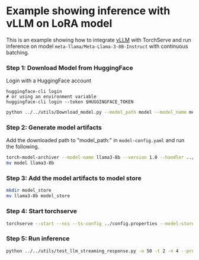 # Example showing inference with vLLM on LoRA model

This is an example showing how to integrate [vLLM](https://github.com/vllm-project/vllm) with TorchServe and run inference on model `meta-llama/Meta-Llama-3-8B-Instruct` with continuous batching.

### Step 1: Download Model from HuggingFace

Login with a HuggingFace account
```
huggingface-cli login
# or using an environment variable
huggingface-cli login --token $HUGGINGFACE_TOKEN
```

```bash
python ../../utils/Download_model.py --model_path model --model_name meta-llama/Meta-Llama-3-8B-Instruct --use_auth_token True
```

### Step 2: Generate model artifacts

Add the downloaded path to "model_path:" in `model-config.yaml` and run the following.

```bash
torch-model-archiver --model-name llama3-8b --version 1.0 --handler ../base_vllm_handler.py --config-file model-config.yaml -r ../requirements.txt --archive-format no-archive
mv model llama3-8b
```

### Step 3: Add the model artifacts to model store

```bash
mkdir model_store
mv llama3-8b model_store
```

### Step 4: Start torchserve

```bash
torchserve --start --ncs --ts-config ../config.properties --model-store model_store --models llama3-8b
```

### Step 5: Run inference

```bash
python ../../utils/test_llm_streaming_response.py -o 50 -t 2 -n 4 --prompt-text "@prompt.json" --prompt-json
```
